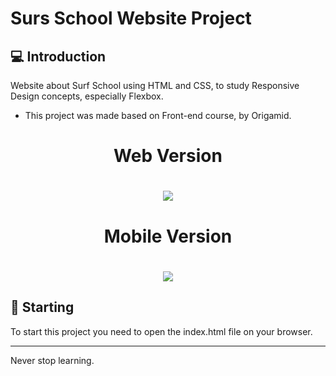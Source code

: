 # Surs School Website Project


## 💻 Introduction
Website about Surf School using HTML and CSS, to study Responsive Design concepts, especially Flexbox. 

* This project was made based on Front-end course, by Origamid. 

<h1 align="center">Web Version</h1>

<h1 align="center"><img src= "https://ik.imagekit.io/4yi5xtfbrbr/webv-site_lEGXg49OY.gif?updatedAt=1627352357606">


<h1 align="center">Mobile Version</h1>

<h1 align="center"><img src= "https://ik.imagekit.io/4yi5xtfbrbr/mobile-version-flexblog_Bo5ns_WSL.gif?updatedAt=1627351361340">

## 🚀 Starting 
To start this project you need to open the index.html file on your browser. 

<hr>

Never stop learning. 
